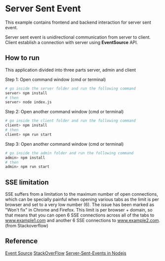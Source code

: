 # Server Sent Event
This example contains frontend and backend interaction for server sent event.

Server sent event is unidirectional communication from server to client. Client establish a connection with server using **EventSource** API.


## How to run
This application divided into three parts server, admin and client

Step 1: Open command window (cmd or terminal)
```bash
# go inside the server folder and run the following command
server> npm install
# then
server> node index.js
```

Step 2: Open another command window (cmd or terminal)
```bash
# go inside the client folder and run the following command
client> npm install
# then 
client> npm run start
```

Step 3: Open another command window (cmd or terminal)
```bash
# go inside the admin folder and run the following command
admin> npm install
# then
admin> npm run start
```

## SSE limitation
SSE suffers from a limitation to the maximum number of open connections, which can be specially painful when opening various tabs as the limit is per browser and set to a very low number (6). The issue has been marked as "Won't fix" in Chrome and Firefox. This limit is per browser + domain, so that means that you can open 6 SSE connections across all of the tabs to www.example1.com and another 6 SSE connections to www.example2.com. (from Stackoverflow)

## Reference
[Event Source](https://developer.mozilla.org/en-US/docs/Web/API/EventSource)
[StackOverFlow](https://stackoverflow.com/questions/5195452/websockets-vs-server-sent-events-eventsource/5326159#5326159)
[Server-Sent-Events in Nodejs](https://alligator.io/nodejs/server-sent-events-build-realtime-app/)